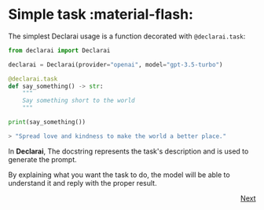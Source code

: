 # Simple task :material-flash:
The simplest Declarai usage is a function decorated with `@declarai.task`:

```py
from declarai import Declarai

declarai = Declarai(provider="openai", model="gpt-3.5-turbo")

@declarai.task
def say_something() -> str:
    """
    Say something short to the world
    """

print(say_something())

> "Spread love and kindness to make the world a better place."
```
In **Declarai**, The docstring represents the task's description and is used to generate the prompt.

By explaining what you want the task to do, the model will be able to understand it and reply with the proper result.



<div style="text-align: right">
    <a href="../controlling-task-behavior" class="md-button">
        Next <i class="fas fa-arrow-right"></i>
    </a>
</div>


